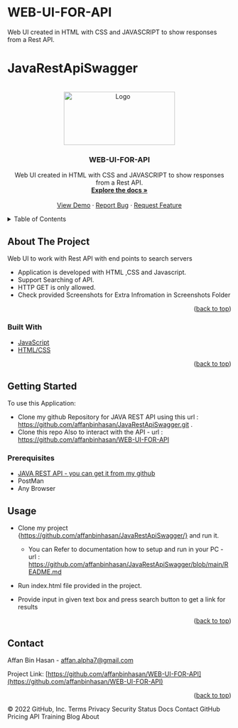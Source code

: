 # WEB-UI-FOR-API
Web UI created in HTML with CSS and JAVASCRIPT to show responses from a Rest API.
# JavaRestApiSwagger
<div id="top"></div>

<!-- PROJECT LOGO -->
<br />
<div align="center">
  <a href="https://github.com/affanbinhasan/WEB-UI-FOR-API">
    <img src="https://i0.wp.com/blog.knoldus.com/wp-content/uploads/2020/05/Logo.png?fit=810%2C418&ssl=1" alt="Logo" width="250" height="120">
  </a>

<h3 align="center">WEB-UI-FOR-API</h3>

  <p align="center">
    Web UI created in HTML with CSS and JAVASCRIPT to show responses from a Rest API.
    <br />
    <a href="https://github.com/affanbinhasan/JavaRestApi/blob/main/README.md"><strong>Explore the docs »</strong></a>
    <br />
    <br />
    <a href="https://github.com/affanbinhasan/JavaRestApiSwagger">View Demo</a>
    ·
    <a href="https://github.com/affanbinhasan/JavaRestApiExample/issues">Report Bug</a>
    ·
    <a href="https://github.com/affanbinhasan/JavaRestApiExample/issues">Request Feature</a>
  </p>
</div>



<!-- TABLE OF CONTENTS -->
<details>
  <summary>Table of Contents</summary>
  <ol>
    <li>
      <a href="#about-the-project">About The Project</a>
      <ul>
        <li><a href="#built-with">Built With</a></li>
      </ul>
    </li>
    <li>
      <a href="#getting-started">Getting Started</a>
      <ul>
        <li><a href="#prerequisites">Prerequisites</a></li>
      </ul>
    </li>
    <li><a href="#usage">Usage</a></li>
    <li><a href="#contact">Contact</a></li>
  </ol>
</details>



<!-- ABOUT THE PROJECT -->
## About The Project

Web UI to work with Rest API with end points to search servers
  - Application is developed with HTML ,CSS and Javascript.
  - Support Searching of API.
  - HTTP GET is only allowed.
  - Check provided Screenshots for Extra Infromation in Screenshots Folder

<p align="right">(<a href="#top">back to top</a>)</p>

### Built With

* [JavaScript](https://www.javascript.com/)
* [HTML/CSS](https://html.com/)

<p align="right">(<a href="#top">back to top</a>)</p>



<!-- GETTING STARTED -->
## Getting Started

To use this Application:
* Clone my github Repository for JAVA REST API using this url : https://github.com/affanbinhasan/JavaRestApiSwagger.git .
* Clone this repo Also to interact with the API - url : https://github.com/affanbinhasan/WEB-UI-FOR-API


### Prerequisites

* [JAVA REST API - you can get it from my github ](https://github.com/affanbinhasan/JavaRestApiSwagger/)
* PostMan
* Any Browser
  
<!-- USAGE-->
## Usage
* Clone my project {https://github.com/affanbinhasan/JavaRestApiSwagger/} and run it.
    - You can Refer to documentation how to setup and run in your PC - url : https://github.com/affanbinhasan/JavaRestApiSwagger/blob/main/README.md 

* Run index.html file provided in the project.
* Provide input in given text box and press search button to get a link for results


<p align="right">(<a href="#top">back to top</a>)</p>


<!-- CONTACT -->
## Contact

Affan Bin Hasan - affan.alpha7@gmail.com

Project Link: [https://github.com/affanbinhasan/WEB-UI-FOR-API](https://github.com/affanbinhasan/WEB-UI-FOR-API)

<p align="right">(<a href="#top">back to top</a>)</p>


© 2022 GitHub, Inc.
Terms
Privacy
Security
Status
Docs
Contact GitHub
Pricing
API
Training
Blog
About

